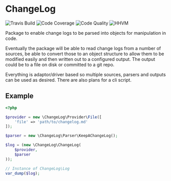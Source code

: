# ChangeLog

![Travis Build](https://img.shields.io/travis/stevewest/changelog.svg?style=flat-square)
![Code Coverage](https://img.shields.io/scrutinizer/g/stevewest/changelog.svg?style=flat-square)
![Code Quality](https://img.shields.io/scrutinizer/coverage/g/stevewest/changelog.svg?style=flat-square)
![HHVM](https://img.shields.io/hhvm/stevewest/changelog.svg?style=flat-square)

Package to enable change logs to be parsed into objects for manipulation in code.

Eventually the package will be able to read change logs from a number of sources, be
able to convert those to an object structure to allow them to be modified easily and
then written out to a configured output. The output could be to a file on disk or
committed to a git repo.

Everything is adaptor/driver based so multiple sources, parsers and outputs can be
used as desired. There are also plans for a cli script.

## Example

```php
<?php

$provider = new \ChangeLog\Provider\File([
	'file' => 'path/to/changelog.md'
]);

$parser = new \ChangeLog\Parser\KeepAChangeLog();

$log = (new \ChangeLog\ChangeLog(
	$provider,
	$parser
));

// Instance of ChangeLog\Log
var_dump($log);
```

